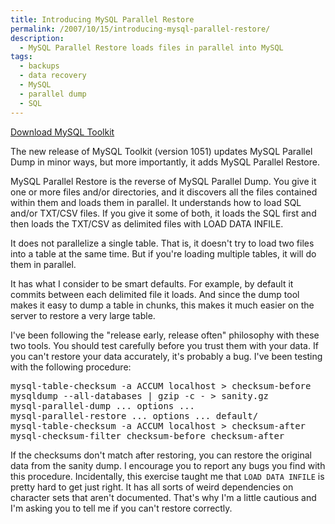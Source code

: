 ```yaml
---
title: Introducing MySQL Parallel Restore
permalink: /2007/10/15/introducing-mysql-parallel-restore/
description:
  - MySQL Parallel Restore loads files in parallel into MySQL
tags:
  - backups
  - data recovery
  - MySQL
  - parallel dump
  - SQL
---
```

<p class="download">
  <a href="http://code.google.com/p/maatkit/">Download MySQL Toolkit</a>
</p>

The new release of MySQL Toolkit (version 1051) updates MySQL Parallel Dump in minor ways, but more importantly, it adds MySQL Parallel Restore.

MySQL Parallel Restore is the reverse of MySQL Parallel Dump. You give it one or more files and/or directories, and it discovers all the files contained within them and loads them in parallel. It understands how to load SQL and/or TXT/CSV files. If you give it some of both, it loads the SQL first and then loads the TXT/CSV as delimited files with LOAD DATA INFILE.

It does not parallelize a single table. That is, it doesn't try to load two files into a table at the same time. But if you're loading multiple tables, it will do them in parallel.

It has what I consider to be smart defaults. For example, by default it commits between each delimited file it loads. And since the dump tool makes it easy to dump a table in chunks, this makes it much easier on the server to restore a very large table.

I've been following the "release early, release often" philosophy with these two tools. You should test carefully before you trust them with your data. If you can't restore your data accurately, it's probably a bug. I've been testing with the following procedure:

<pre>mysql-table-checksum -a ACCUM localhost > checksum-before
mysqldump --all-databases | gzip -c - > sanity.gz
mysql-parallel-dump ... options ... 
mysql-parallel-restore ... options ... default/
mysql-table-checksum -a ACCUM localhost > checksum-after
mysql-checksum-filter checksum-before checksum-after</pre>

If the checksums don't match after restoring, you can restore the original data from the sanity dump. I encourage you to report any bugs you find with this procedure. Incidentally, this exercise taught me that `LOAD DATA INFILE` is pretty hard to get just right. It has all sorts of weird dependencies on character sets that aren't documented. That's why I'm a little cautious and I'm asking you to tell me if you can't restore correctly.
